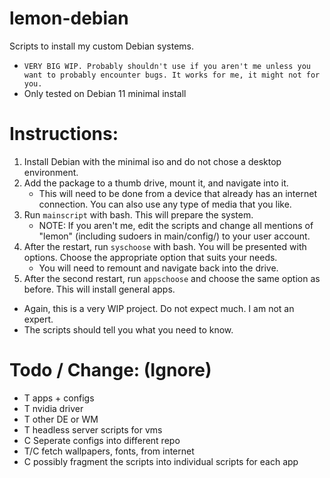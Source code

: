 # lemon-debian </br>
Scripts to install my custom Debian systems. </br>

 - `VERY BIG WIP. Probably shouldn't use if you aren't me unless you want to probably encounter bugs. It works for me, it might not for you.` </br>
 - Only tested on Debian 11 minimal install </br>

# Instructions: </br>
 1. Install Debian with the minimal iso and do not chose a desktop environment. </br>
 2. Add the package to a thumb drive, mount it, and navigate into it. </br>
     - This will need to be done from a device that already has an internet connection. You can also use any type of media that you like. </br>
 3. Run `mainscript` with bash. This will prepare the system. </br>
     - NOTE: If you aren't me, edit the scripts and change all mentions of "lemon" (including sudoers in main/config/) to your user account. </br>
 4. After the restart, run `syschoose` with bash. You will be presented with options. Choose the appropriate option that suits your needs. </br>
     - You will need to remount and navigate back into the drive. </br>
 5. After the second restart, run `appschoose` and choose the same option as before. This will install general apps. </br>

 - Again, this is a very WIP project. Do not expect much. I am not an expert. </br>
 - The scripts should tell you what you need to know. </br>


# Todo / Change: (Ignore) </br>
 - T apps + configs </br>
 - T nvidia driver </br>
 - T other DE or WM </br>
 - T headless server scripts for vms </br>
 - C Seperate configs into different repo
 - T/C fetch wallpapers, fonts, from internet
 - C possibly fragment the scripts into individual scripts for each app </br>
